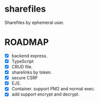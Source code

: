 # sharefiles
Sharefiles by ephemeral user.

# ROADMAP

- [X] backend express.
- [X] TypeScript
- [X] CRUD file.
- [X] sharelinks by token.
- [X] secure CSRF
- [X] EJS.
- [X] Container. support PM2 and normal exec.
- [x] add support encrypt and decrypt.
